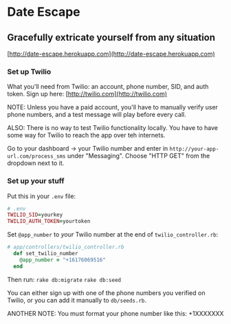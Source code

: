 # Date Escape
## Gracefully extricate yourself from any situation

[http://date-escape.herokuapp.com](http://date-escape.herokuapp.com)

### Set up Twilio
What you'll need from Twilio: an account, phone number, SID, and auth token.
Sign up here: [http://twilio.com](http://twilio.com)

NOTE: Unless you have a paid account, you'll have to manually verify user phone numbers, and a test message will play before every call.

ALSO: There is no way to test Twilio functionality locally. You have to have some way for Twilio to reach the app over teh internets.

Go to your dashboard -> your Twilio number and enter in `http://your-app-url.com/process_sms` under "Messaging". Choose "HTTP GET" from the dropdown next to it.


### Set up your stuff

Put this in your `.env` file:
```ruby
# .env
TWILIO_SID=yourkey
TWILIO_AUTH_TOKEN=yourtoken
```

Set `@app_number` to *your* Twilio number at the end of `twilio_controller.rb`:
```ruby
# app/controllers/twilio_controller.rb
  def set_twilio_number
    @app_number = "+16176069516"
  end
```

Then run:
`rake db:migrate`
`rake db:seed`

You can either sign up with one of the phone numbers you verified on Twilio, or you can add it manually to `db/seeds.rb`.

ANOTHER NOTE: You must format your phone number like this: +1XXXXXXX
